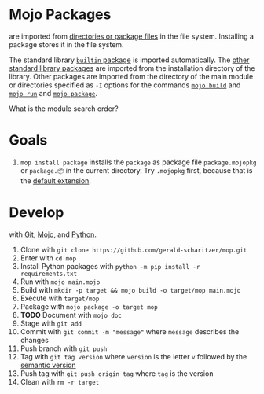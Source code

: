 # Mojo Packages

are imported from [directories or package files](https://docs.modular.com/mojo/manual/packages) in the file system.
Installing a package stores it in the file system.

The standard library [`builtin` package](https://docs.modular.com/mojo/stdlib/builtin/) is imported automatically.
The [other standard library packages](https://docs.modular.com/mojo/stdlib/algorithm/functional/)
are imported from the installation directory of the library.
Other packages are imported from the directory of the main module
or directories specified as `-I` options for the commands
[`mojo build`](https://docs.modular.com/mojo/cli/build#-i-path) and
[`mojo run`](https://docs.modular.com/mojo/cli/run#-i-path) and
[`mojo package`](https://docs.modular.com/mojo/cli/package#-i-path).

What is the module search order?

# Goals

1. `mop install package` installs the `package` as package file `package.mojopkg` or `package.📦` in the current directory.
Try `.mojopkg` first, because that is the [default extension](https://docs.modular.com/mojo/cli/package#-o-path).

# Develop

with [Git](https://git-scm.com/book),
[Mojo](https://docs.modular.com/mojo/manual/), and
[Python](https://docs.python.org/3/).

1. Clone with `git clone https://github.com/gerald-scharitzer/mop.git`
2. Enter with `cd mop`
3. Install Python packages with `python -m pip install -r requirements.txt`
4. Run with `mojo main.mojo`
5. Build with `mkdir -p target && mojo build -o target/mop main.mojo`
6. Execute with `target/mop`
7. Package with `mojo package -o target mop`
8. **TODO** Document with `mojo doc`
9. Stage with `git add`
10. Commit with `git commit -m "message"` where `message` describes the changes
11. Push branch with `git push`
12. Tag with `git tag version` where
	`version` is the letter `v` followed by the [semantic version](https://semver.org/)
13. Push tag with `git push origin tag` where `tag` is the version
14. Clean with `rm -r target`
